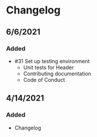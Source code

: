 # Changelog

## 6/6/2021

### Added

- #31 Set up testing environment
  - Unit tests for Header
  - Contributing documentation
  - Code of Conduct

## 4/14/2021

### Added

- Changelog
